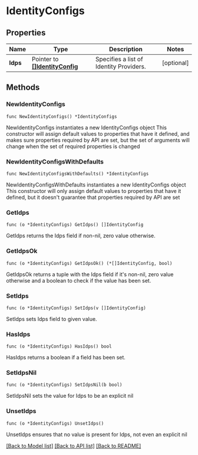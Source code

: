 # IdentityConfigs

## Properties

Name | Type | Description | Notes
------------ | ------------- | ------------- | -------------
**Idps** | Pointer to [**[]IdentityConfig**](IdentityConfig.md) | Specifies a list of Identity Providers. | [optional] 

## Methods

### NewIdentityConfigs

`func NewIdentityConfigs() *IdentityConfigs`

NewIdentityConfigs instantiates a new IdentityConfigs object
This constructor will assign default values to properties that have it defined,
and makes sure properties required by API are set, but the set of arguments
will change when the set of required properties is changed

### NewIdentityConfigsWithDefaults

`func NewIdentityConfigsWithDefaults() *IdentityConfigs`

NewIdentityConfigsWithDefaults instantiates a new IdentityConfigs object
This constructor will only assign default values to properties that have it defined,
but it doesn't guarantee that properties required by API are set

### GetIdps

`func (o *IdentityConfigs) GetIdps() []IdentityConfig`

GetIdps returns the Idps field if non-nil, zero value otherwise.

### GetIdpsOk

`func (o *IdentityConfigs) GetIdpsOk() (*[]IdentityConfig, bool)`

GetIdpsOk returns a tuple with the Idps field if it's non-nil, zero value otherwise
and a boolean to check if the value has been set.

### SetIdps

`func (o *IdentityConfigs) SetIdps(v []IdentityConfig)`

SetIdps sets Idps field to given value.

### HasIdps

`func (o *IdentityConfigs) HasIdps() bool`

HasIdps returns a boolean if a field has been set.

### SetIdpsNil

`func (o *IdentityConfigs) SetIdpsNil(b bool)`

 SetIdpsNil sets the value for Idps to be an explicit nil

### UnsetIdps
`func (o *IdentityConfigs) UnsetIdps()`

UnsetIdps ensures that no value is present for Idps, not even an explicit nil

[[Back to Model list]](../README.md#documentation-for-models) [[Back to API list]](../README.md#documentation-for-api-endpoints) [[Back to README]](../README.md)


